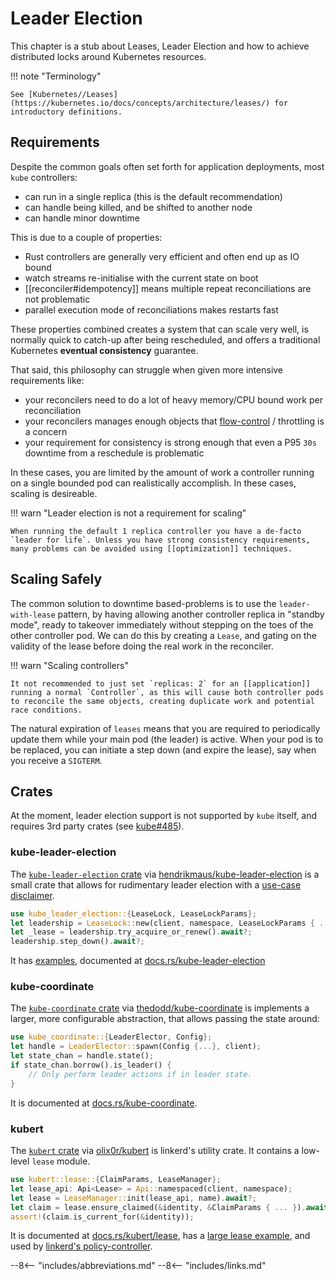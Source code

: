 # Leader Election

This chapter is a stub about Leases, Leader Election and how to achieve distributed locks around Kubernetes resources.

!!! note "Terminology"

    See [Kubernetes//Leases](https://kubernetes.io/docs/concepts/architecture/leases/) for introductory definitions.

## Requirements

Despite the common goals often set forth for application deployments, most `kube` controllers:

- can run in a single replica (this is the default recommendation)
- can handle being killed, and be shifted to another node
- can handle minor downtime

This is due to a couple of properties:

- Rust controllers are generally very efficient and often end up as IO bound
- watch streams re-initialise with the current state on boot
- [[reconciler#idempotency]] means multiple repeat reconciliations are not problematic
- parallel execution mode of reconciliations makes restarts fast

These properties combined creates a system that can scale very well, is normally quick to catch-up after being rescheduled, and offers a traditional Kubernetes __eventual consistency__ guarantee.

That said, this philosophy can struggle when given more intensive requirements like:

- your reconcilers need to do a lot of heavy memory/CPU bound work per reconciliation
- your reconcilers manages enough objects that [flow-control](https://kubernetes.io/docs/concepts/cluster-administration/flow-control/) / throttling is a concern
- your requirement for consistency is strong enough that even a P95 `30s` downtime from a reschedule is problematic

In these cases, you are limited by the amount of work a controller running on a single bounded pod can realistically accomplish. In these cases, scaling is desireable.

!!! warn "Leader election is not a requirement for scaling"

    When running the default 1 replica controller you have a de-facto `leader for life`. Unless you have strong consistency requirements, many problems can be avoided using [[optimization]] techniques.

<!-- TODO: what rollout settings do we recommend for 1 replica controllers to avoid race conditions?
apparently you cannot set both maxSurge: 0 and maxUnavailable: 0 - https://kubernetes.io/docs/concepts/workloads/controllers/deployment/#rolling-update-deployment
-->

## Scaling Safely

The common solution to downtime based-problems is to use the `leader-with-lease` pattern, by having allowing another controller replica in "standby mode", ready to takeover immediately without stepping on the toes of the other controller pod. We can do this by creating a `Lease`, and gating on the validity of the lease before doing the real work in the reconciler.

!!! warn "Scaling controllers"

    It not recommended to just set `replicas: 2` for an [[application]] running a normal `Controller`, as this will cause both controller pods to reconcile the same objects, creating duplicate work and potential race conditions.

The natural expiration of `leases` means that you are required to periodically update them while your main pod (the leader) is active. When your pod is to be replaced, you can initiate a step down (and expire the lease), say when you receive a `SIGTERM`.

<!--
## Scaling Partitioning

Having another pod ready to step in only solves the problem of periodic downtime, not resource constraints from having an extremely busy reconciler. If you need to actually scale a controller for such a scenario, then leases can be used in more sophisticated ways to partition the space you are reconciling, and have each replica be responsible for each partition silo.

TODO: is this actually used? i have not seen it, but i imagined this is what people would use for advanced scaling ^^
NB: This part of the document is not shown, just a note to self to revisit this if we see such a pattern.
-->

## Crates

At the moment, leader election support is not supported by `kube` itself, and requires 3rd party crates (see [kube#485](https://github.com/kube-rs/kube/issues/485#issuecomment-1837386565)).

### kube-leader-election
The [`kube-leader-election` crate](https://crates.io/crates/kube-leader-election/) via [hendrikmaus/kube-leader-election](https://github.com/hendrikmaus/kube-leader-election) is a small crate that allows for rudimentary leader election with a [use-case disclaimer](https://github.com/hendrikmaus/kube-leader-election?tab=readme-ov-file#kubernetes-lease-locking).

```rust
use kube_leader_election::{LeaseLock, LeaseLockParams};
let leadership = LeaseLock::new(client, namespace, LeaseLockParams { ... });
let _lease = leadership.try_acquire_or_renew().await?;
leadership.step_down().await?;
```

It has [examples](https://github.com/hendrikmaus/kube-leader-election/tree/master/examples), documented at [docs.rs/kube-leader-election](https://docs.rs/kube-leader-election/)

### kube-coordinate
The [`kube-coordinate` crate](https://crates.io/crates/kube-coordinate) via [thedodd/kube-coordinate](https://github.com/thedodd/kube-coordinate) is implements a larger, more configurable abstraction, that allows passing the state around:

```rust
use kube_coordinate::{LeaderElector, Config};
let handle = LeaderElector::spawn(Config {...}, client);
let state_chan = handle.state();
if state_chan.borrow().is_leader() {
    // Only perform leader actions if in leader state.
}
```

It is documented at [docs.rs/kube-coordinate](https://docs.rs/kube-coordinate/).

### kubert
The [`kubert` crate](https://github.com/olix0r/kubert) via [olix0r/kubert](https://github.com/olix0r/kubert) is linkerd's utility crate. It contains a low-level `lease` module.

```rust
use kubert::lease::{ClaimParams, LeaseManager};
let lease_api: Api<Lease> = Api::namespaced(client, namespace);
let lease = LeaseManager::init(lease_api, name).await?;
let claim = lease.ensure_claimed(&identity, &ClaimParams { ... }).await?;
assert!(claim.is_current_for(&identity));
```

It is documented at [docs.rs/kubert/lease](https://docs.rs/kubert/latest/kubert/lease/index.html), has a [large lease example](https://github.com/olix0r/kubert/blob/main/examples/lease.rs), and used by [linkerd's policy-controller](https://github.com/linkerd/linkerd2/blob/1f4f4d417c6d06c3bd5a372fc75064f967117886/policy-controller/src/main.rs).


<!-- OTHER ALTERNATIVES???
Know other alternatives? Feel free to raise a PR here with a new H3 entry.

Try to follow roughly the short and (ideally) minimally subjective format above.
-->


--8<-- "includes/abbreviations.md"
--8<-- "includes/links.md"
